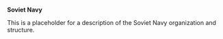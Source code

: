 **Soviet Navy**

This is a placeholder for a description of the Soviet Navy organization
and structure.
